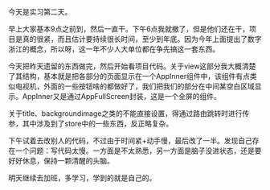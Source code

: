 今天是实习第二天。

早上大家基本9点之前到，然后一直干。下午6点我就撤了，但是他们还在干，项目是真的很紧，而且估计要持续很长时间，至少到年底。因为今年上面提出了数字浙江的概念，所以呀，这一年不少人大单位都在争先搞这一套东西。

今天把昨天遗留的东西做完，然后开始看项目代码。关于view这部分我大概清楚了其结构，基本就是把各部分的页面显示在一个AppInner组件中，该组件有点类似电视机，外面的一些按钮啥的都做好了，我们把我们的部分在中间某空白区域显示。AppInner又是通过AppFullScreen封装，这是一个全屏的组件。

关于title、backgroundimage之类的不能直接设置，得通过路由跳转时进行传参，其中涉及到了store中的一些东西，反正略复杂。

下午试着去改别人的代码，不过由于时间紧+动手慢，最后改了一半。发现自己存在一个问题：写代码太慢。一方面是不太熟悉，另一方面是脑子没进状态，还是要好好休息，保持一颗清醒的头脑。

明天继续去加班，多学习，学到的就是自己的。